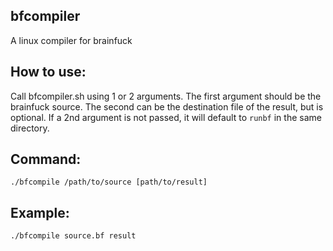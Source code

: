 ## bfcompiler
A linux compiler for brainfuck

## How to use:

Call bfcompiler.sh using 1 or 2 arguments. The first argument should be the brainfuck source. The second can be the destination file of the result, but is optional. If a 2nd argument is not passed, it will default to `runbf` in the same directory.

## Command:
```
./bfcompile /path/to/source [path/to/result]
```

## Example:
```
./bfcompile source.bf result
```
